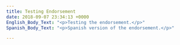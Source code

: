 ```yaml
---
title: Testing Endorsement
date: 2018-09-07 23:34:13 +0000
English_Body_Text: "<p>Testing the endorsement.</p>"
Spanish_Body_Text: "<p>Spanish version of the endorsement.</p>"

---
```

